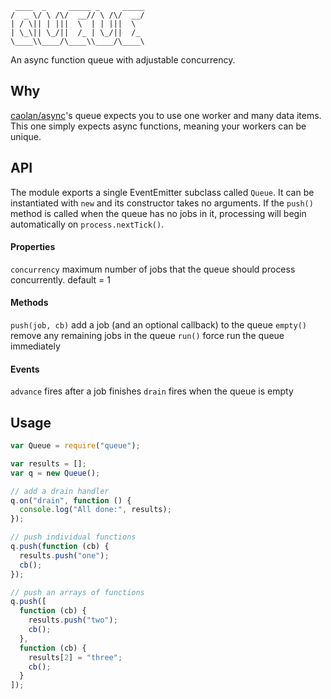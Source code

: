 ```
 ____  _     _____ _     _____
/  _ \/ \ /\/  __// \ /\/  __/
| / \|| | |||  \  | | |||  \  
| \_\|| \_/||  /_ | \_/||  /_ 
\____\\____/\____\\____/\____\

```
An async function queue with adjustable concurrency.

## Why
[caolan/async](https://github.com/caolan/async#queue)'s queue expects you to use one worker and many data items. This one simply expects async functions, meaning your workers can be unique.

## API
The module exports a single EventEmitter subclass called ```Queue```. It can be instantiated with ```new``` and its constructor takes no arguments. If the ```push()``` method is called when the queue has no jobs in it, processing will begin automatically on ```process.nextTick()```.

#### Properties
```concurrency``` maximum number of jobs that the queue should process concurrently. default = 1

#### Methods
```push(job, cb)``` add a job (and an optional callback) to the queue
```empty()``` remove any remaining jobs in the queue
```run()``` force run the queue immediately

#### Events
```advance``` fires after a job finishes
```drain``` fires when the queue is empty

## Usage
```javascript
var Queue = require("queue");

var results = [];
var q = new Queue();

// add a drain handler
q.on("drain", function () {
  console.log("All done:", results);
});

// push individual functions
q.push(function (cb) {
  results.push("one");
  cb();
});

// push an arrays of functions
q.push([
  function (cb) {
    results.push("two");
    cb();
  },
  function (cb) {
    results[2] = "three";
    cb();
  }
]);
```

